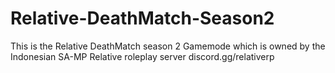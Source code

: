 # Relative-DeathMatch-Season2
This is the Relative DeathMatch season 2 Gamemode which is owned by the Indonesian SA-MP Relative roleplay server discord.gg/relativerp
